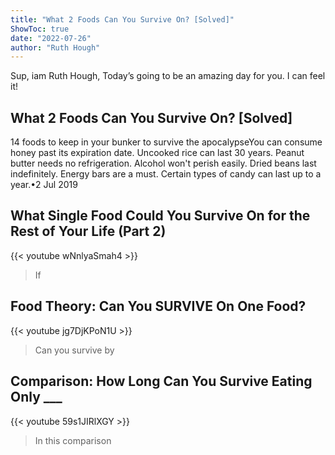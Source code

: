 ```yaml
---
title: "What 2 Foods Can You Survive On? [Solved]"
ShowToc: true 
date: "2022-07-26"
author: "Ruth Hough" 
---
```


Sup, iam Ruth Hough, Today’s going to be an amazing day for you. I can feel it!
## What 2 Foods Can You Survive On? [Solved]
14 foods to keep in your bunker to survive the apocalypseYou can consume honey past its expiration date. 
 Uncooked rice can last 30 years. 
 Peanut butter needs no refrigeration. 
 Alcohol won't perish easily. 
 Dried beans last indefinitely. 
 Energy bars are a must. 
 Certain types of candy can last up to a year.•2 Jul 2019

## What Single Food Could You Survive On for the Rest of Your Life (Part 2)
{{< youtube wNnlyaSmah4 >}}
>If 

## Food Theory: Can You SURVIVE On One Food?
{{< youtube jg7DjKPoN1U >}}
>Can you survive by

## Comparison: How Long Can You Survive Eating Only ___
{{< youtube 59s1JIRlXGY >}}
>In this comparison 

